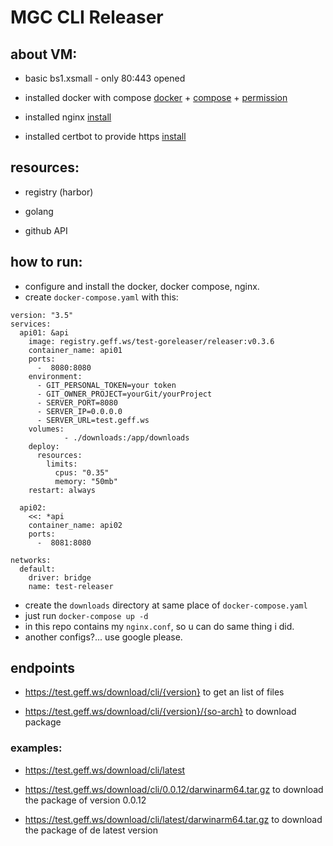 # MGC CLI Releaser

## about VM:
- basic bs1.xsmall - only 80:443 opened 

- installed docker with compose [docker](https://docs.docker.com/engine/install/ubuntu/) + [compose](https://www.digitalocean.com/community/tutorials/how-to-install-and-use-docker-compose-on-ubuntu-20-04) + [permission](https://stackoverflow.com/questions/48957195/how-to-fix-docker-got-permission-denied-issue)

- installed nginx [install](https://ubuntu.com/tutorials/install-and-configure-nginx#2-installing-nginx)

- installed certbot to provide https [install](https://certbot.eff.org/instructions?ws=nginx&os=ubuntufocal)


## resources:
- registry (harbor)

- golang

- github API

## how to run:
- configure and install the docker, docker compose, nginx.
- create `docker-compose.yaml` with this:
```
version: "3.5"
services:
  api01: &api
    image: registry.geff.ws/test-goreleaser/releaser:v0.3.6
    container_name: api01
    ports:
      -  8080:8080
    environment:
      - GIT_PERSONAL_TOKEN=your token
      - GIT_OWNER_PROJECT=yourGit/yourProject
      - SERVER_PORT=8080
      - SERVER_IP=0.0.0.0
      - SERVER_URL=test.geff.ws
    volumes:
            - ./downloads:/app/downloads
    deploy:
      resources:
        limits:
          cpus: "0.35"
          memory: "50mb"
    restart: always

  api02:
    <<: *api
    container_name: api02
    ports:
      -  8081:8080

networks:
  default:
    driver: bridge
    name: test-releaser

```
- create the `downloads` directory at same place of `docker-compose.yaml`
- just run `docker-compose up -d`
- in this repo contains my `nginx.conf`, so u can do same thing i did.
- another configs?... use google please.

## endpoints

- https://test.geff.ws/download/cli/{version} to get an list of files

- https://test.geff.ws/download/cli/{version}/{so-arch} to download package

### examples: 
-   https://test.geff.ws/download/cli/latest

-   https://test.geff.ws/download/cli/0.0.12/darwinarm64.tar.gz to download the package of version 0.0.12

-   https://test.geff.ws/download/cli/latest/darwinarm64.tar.gz to download the package of de latest version